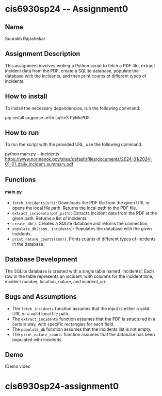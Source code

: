 # cis6930sp24 -- Assignment0

## Name
Sourabh Rajashekar

## Assignment Description
This assignment involves writing a Python script to fetch a PDF file, extract incident data from the PDF, create a SQLite database, populate the database with the incidents, and then print counts of different types of incidents.

## How to install
To install the necessary dependencies, run the following command:

pip install argparse urllib sqlite3 PyMuPDF


## How to run
To run the script with the provided URL, use the following command:

python main.py --incidents https://www.normanok.gov/sites/default/files/documents/2024-01/2024-01-01_daily_incident_summary.pdf
## Functions
#### main.py
- `fetch_incidents(url)`: Downloads the PDF file from the given URL or opens the local file path. Returns the local path to the PDF file.
- `extract_incidents(pdf_path)`: Extracts incident data from the PDF at the given path. Returns a list of incidents.
- `create_db()`: Creates a SQLite database and returns the connection.
- `populate_db(conn, incidents)`: Populates the database with the given incidents.
- `print_nature_counts(conn)`: Prints counts of different types of incidents in the database.

## Database Development
The SQLite database is created with a single table named 'incidents'. Each row in the table represents an incident, with columns for the incident time, incident number, location, nature, and incident_ori.

## Bugs and Assumptions
- The `fetch_incidents` function assumes that the input is either a valid URL or a valid local file path.
- The `extract_incidents` function assumes that the PDF is structured in a certain way, with specific rectangles for each field.
- The `populate_db` function assumes that the incidents list is not empty.
- The `print_nature_counts` function assumes that the database has been populated with incidents.

## Demo
!Demo video
# cis6930sp24-assignment0
